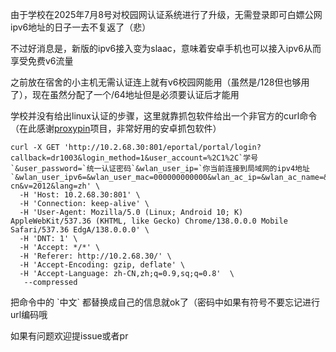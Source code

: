 由于学校在2025年7月8号对校园网认证系统进行了升级，无需登录即可白嫖公网ipv6地址的日子一去不复返了（悲）

不过好消息是，新版的ipv6接入变为slaac，意味着安卓手机也可以接入ipv6从而享受免费v6流量

之前放在宿舍的小主机无需认证连上就有v6校园网能用（虽然是/128但也够用了），现在虽然分配了一个/64地址但是必须要认证后才能用

学校并没有给出linux认证的步骤，这里就靠抓包软件给出一个非官方的curl命令（在此感谢[proxypin](https://github.com/wanghongenpin/proxypin)项目，非常好用的安卓抓包软件）

```
curl -X GET 'http://10.2.68.30:801/eportal/portal/login?callback=dr1003&login_method=1&user_account=%2C1%2C`学号`&user_password=`统一认证密码`&wlan_user_ip=`你当前连接到局域网的ipv4地址`&wlan_user_ipv6=&wlan_user_mac=000000000000&wlan_ac_ip=&wlan_ac_name=&jsVersion=4.2.1&terminal_type=2&lang=zh-cn&v=2012&lang=zh' \
  -H 'Host: 10.2.68.30:801' \
  -H 'Connection: keep-alive' \
  -H 'User-Agent: Mozilla/5.0 (Linux; Android 10; K) AppleWebKit/537.36 (KHTML, like Gecko) Chrome/138.0.0.0 Mobile Safari/537.36 EdgA/138.0.0.0' \
  -H 'DNT: 1' \
  -H 'Accept: */*' \
  -H 'Referer: http://10.2.68.30/' \
  -H 'Accept-Encoding: gzip, deflate' \
  -H 'Accept-Language: zh-CN,zh;q=0.9,sq;q=0.8'  \
   --compressed
```

把命令中的  \`中文\` 都替换成自己的信息就ok了（密码中如果有符号不要忘记进行url编码哦

如果有问题欢迎提issue或者pr
